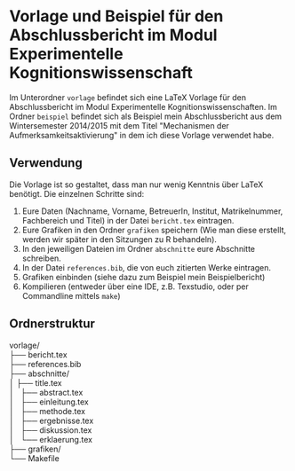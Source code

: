 # Vorlage und Beispiel für den Abschlussbericht im Modul Experimentelle Kognitionswissenschaft
Im Unterordner ``vorlage`` befindet sich eine LaTeX Vorlage für den Abschlussbericht im Modul Experimentelle Kognitionswissenschaften. Im Ordner ``beispiel`` befindet sich als Beispiel mein Abschlussbericht aus dem Wintersemester 2014/2015 mit dem Titel "Mechanismen der Aufmerksamkeitsaktivierung" in dem ich diese Vorlage verwendet habe.

## Verwendung
Die Vorlage ist so gestaltet, dass man nur wenig Kenntnis über LaTeX benötigt. Die einzelnen Schritte sind:
1. Eure Daten (Nachname, Vorname, BetreuerIn, Institut, Matrikelnummer, Fachbereich und Titel) in der Datei ``bericht.tex`` eintragen.  
2. Eure Grafiken in den Ordner ``grafiken`` speichern (Wie man diese erstellt, werden wir später in den Sitzungen zu R behandeln).
3. In den jeweiligen Dateien im Ordner ``abschnitte`` eure Abschnitte schreiben.
4. In der Datei ``references.bib``, die von euch zitierten Werke eintragen.
5. Grafiken einbinden (siehe dazu zum Beispiel mein Beispielbericht)
6. Kompilieren (entweder über eine IDE, z.B. Texstudio, oder per Commandline mittels ``make``)

## Ordnerstruktur
vorlage/  
├── bericht.tex  
├── references.bib  
├── abschnitte/  
│   ├── title.tex  
│   ├── abstract.tex  
│   ├── einleitung.tex  
│   ├── methode.tex  
│   ├── ergebnisse.tex  
│   ├── diskussion.tex  
│   └── erklaerung.tex  
├── grafiken/  
└── Makefile  
